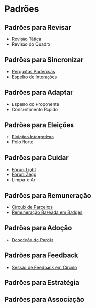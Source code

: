 # Padrões

## Padrões para Revisar

* [Revisão Tática](revisao-tatica.md)
* Revisão do Quadro

## Padrões para Sincronizar
- [Perguntas Poderosas](#perguntas-poderosas.md)
- [Espelho de Interações](#espelho-de-interacoes.md)

## Padrões para Adaptar

* Espelho do Proponente
* Consentimento Rápido

## Padrões para Eleições

* [Eleições Integrativas](eleicoes-integrativas.md)
* Polo Norte

## Padrões para Cuidar

* [Fórum Light](forum-light.md)
* [Fórum Zegg](forum-zegg.md)
* Limpar o Ar

## Padrões para Remuneração

* [Círculo de Parceiros](circulo-de-parceiros.md)
* [Remuneração Baseada em Badges](remuneracao-baseada-em-badges.md)

## Padrões para Adoção

* [Descrição de Papéis](descricao-de-papeis.md)

## Padrões para Feedback

* [Sessão de Feedback em Círculo](sessao-de-feedback-em-circulo.md)

## Padrões para Estratégia

## Padrões para Associação
